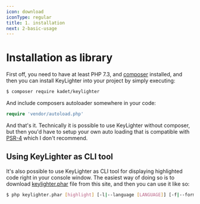 ```yaml
---
icon: download
iconType: regular
title: 1. installation
next: 2-basic-usage
---
```


# Installation as library

First off, you need to have at least PHP 7.3, and [composer] installed, and then you can install
KeyLighter into your project by simply executing:

```bash
$ composer require kadet/keylighter
```

And include composers autoloader somewhere in your code:
```php
require 'vendor/autoload.php'
```

And that's it. Technically it is possible to use KeyLighter without composer,
but then you'd have to setup your own auto loading that is compatible with [PSR-4]
which I don't recommend.

## Using KeyLighter as CLI tool

It's also possible to use KeyLighter as CLI tool for displaying highlighted code right in your console window.
The easiest way of doing so is to download [keylighter.phar] file from this site, and then you can use it like so:

```bash
$ php keylighter.phar [highlight] [-l|--language [LANGUAGE]] [-f|--format [FORMAT]] [--] <file> <file2>...
```

[composer]: https://getcomposer.org/
[PSR-4]: http://www.php-fig.org/psr/psr-4/
[keylighter.phar]: http://keylighter.kadet.net/download/keylighter.phar